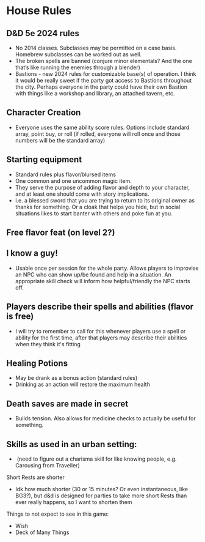 # House Rules

## D&D 5e 2024 rules

- No 2014 classes. Subclasses may be permitted on a case basis. Homebrew subclasses can be worked out as well.
- The broken spells are banned (conjure minor elementals? And the one that’s like running the enemies through a blender)
- Bastions - new 2024 rules for customizable base(s) of operation. I think it would be really sweet if the party got access to Bastions throughout the city. Perhaps everyone in the party could have their own Bastion with things like a workshop and library, an attached tavern, etc.

## Character Creation

- Everyone uses the same ability score rules. Options include standard array, point buy, or roll (if rolled, everyone will roll once and those numbers will be the standard array)

## Starting equipment

- Standard rules plus flavor/blursed items
- One common and one uncommon magic item.
- They serve the purpose of adding flavor and depth to your character, and at least one should come with story implications.
- i.e. a blessed sword that you are trying to return to its original owner as thanks for something. Or a cloak that helps you hide, but in social situations likes to start banter with others and poke fun at you.

## Free flavor feat (on level 2?)

## I know a guy!

- Usable once per session for the whole party. Allows players to improvise an NPC who can show up/be found and help in a situation. An appropriate skill check will inform how helpful/friendly the NPC starts off.

## Players describe their spells and abilities (flavor is free)

- I will try to remember to call for this whenever players use a spell or ability for the first time, after that players may describe their abilities when they think it's fitting

## Healing Potions

- May be drank as a bonus action (standard rules)
- Drinking as an action will restore the maximum health

## Death saves are made in secret 
- Builds tension. Also allows for medicine checks to actually be useful for something.

## Skills as used in an urban setting:

-  (need to figure out a charisma skill for like knowing people, e.g. Carousing from Traveller)

Short Rests are shorter

- Idk how much shorter (30 or 15 minutes? Or even instantaneous, like BG3?), but d&d is designed for parties to take more short Rests than ever really happens, so I want to shorten them

Things to not expect to see in this game:

- Wish
- Deck of Many Things
